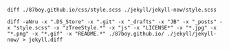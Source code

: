 
    diff ./87boy.github.io/css/style.scss ./jekyll/jekyll-now/style.scss

    diff -aNru -x ".DS_Store" -x ".git" -x "_drafts" -x "JB" -x "_posts" -x "style.scss" -x "zTreeStyle.*" -x "js" -x "LICENSE*" -x "*.jpg" -x "*.png" -x "*.gif" -x "README.*" ./87boy.github.io/ ./jekyll/jekyll-now/ > jekyll.diff
